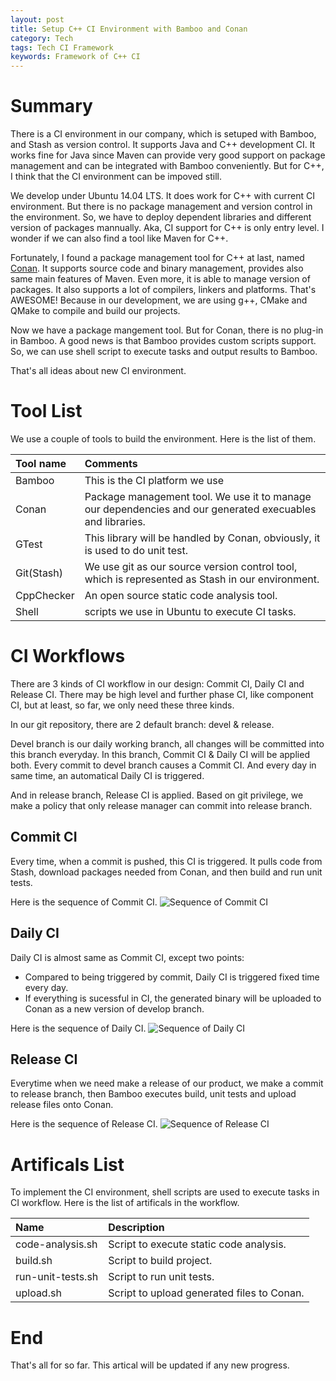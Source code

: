 ```yaml
---
layout: post
title: Setup C++ CI Environment with Bamboo and Conan
category: Tech
tags: Tech CI Framework
keywords: Framework of C++ CI
---
```


# Summary
There is a CI environment in our company, which is setuped with Bamboo, and Stash as version control. It supports Java and C++ development CI. It works fine for Java since Maven can provide very good support on package management and can be integrated with Bamboo conveniently. But for C++, I think that the CI environment can be impoved still.

We develop under Ubuntu 14.04 LTS. It does work for C++ with current CI environment. But there is no package management and version control in the environment. So, we have to deploy dependent libraries and different version of packages mannually. Aka, CI support for C++ is only entry level. I wonder if we can also find a tool like Maven for C++.

Fortunately, I found a package management tool for C++ at last, named [Conan][1]. It supports source code and binary management, provides also same main features of Maven. Even more, it is able to manage version of packages. It also supports a lot of compilers, linkers and platforms. That's AWESOME! Because in our development, we are using g++, CMake and QMake to compile and build our projects. 

Now we have a package mangement tool. But for Conan, there is no plug-in in Bamboo. A good news is that Bamboo provides custom scripts support. So, we can use shell script to execute tasks and output results to Bamboo. 

That's all ideas about new CI environment.

# Tool List
We use a couple of tools to build the environment. Here is the list of them.

| Tool name| Comments|
|:-|:-|
| Bamboo| This is the CI platform we use|
| Conan| Package management tool. We use it to manage our dependencies and our generated execuables and libraries.|
| GTest| This library will be handled by Conan, obviously, it is used to do unit test.|
| Git(Stash)| We use git as our source version control tool, which is represented as Stash in our environment.|
| CppChecker| An open source static code analysis tool.|
| Shell| scripts we use in Ubuntu to execute CI tasks.|


# CI Workflows
There are 3 kinds of CI workflow in our design: Commit CI, Daily CI and Release CI. There may be high level and further phase CI, like component CI, but at least, so far, we only need these three kinds.

In our git repository, there are 2 default branch: devel & release.

Devel branch is our daily working branch, all changes will be committed into this branch everyday. In this branch, Commit CI & Daily CI will be applied both. Every commit to devel branch causes a Commit CI. And every day in same time, an automatical Daily CI is triggered.

And in release branch, Release CI is applied. Based on git privilege, we make a policy that only release manager can commit into release branch. 

## Commit CI
Every time, when a commit is pushed, this CI is triggered. It pulls code from Stash, download packages needed from Conan, and then build and run unit tests.

Here is the sequence of Commit CI.
![Sequence of Commit CI][2]

## Daily CI
Daily CI is almost same as Commit CI, except two points:

 - Compared to being triggered by commit, Daily CI is triggered fixed time every day.
 - If everything is sucessful in CI, the generated binary will be uploaded to Conan as a new version of develop branch.
 
Here is the sequence of Daily CI.
![Sequence of Daily CI][3]

## Release CI
Everytime when we need make a release of our product, we make a commit to release branch, then Bamboo executes build, unit tests and upload release files onto Conan.

Here is the sequence of Release CI.
![Sequence of Release CI][4]

# Artificals List
To implement the CI environment, shell scripts are used to execute tasks in CI workflow. Here is the list of artificals in the workflow.

| Name| Description|
|:-|:-|
| code-analysis.sh| Script to execute static code analysis.|
| build.sh| Script to build project.|
| run-unit-tests.sh| Script to run unit tests.|
| upload.sh| Script to upload generated files to Conan.|

# End
That's all for so far. 
This artical will be updated if any new progress.

  [1]: https://conan.io/
  [2]: https://www.dropbox.com/s/a2sn3ws945kr8ta/commit-CI.png?raw=1
  [3]: https://www.dropbox.com/s/ev2dsph3m5lp70q/daily-CI.png?raw=1
  [4]: https://www.dropbox.com/s/qzwwvkp0i6mrakt/release-CI.png?raw=1